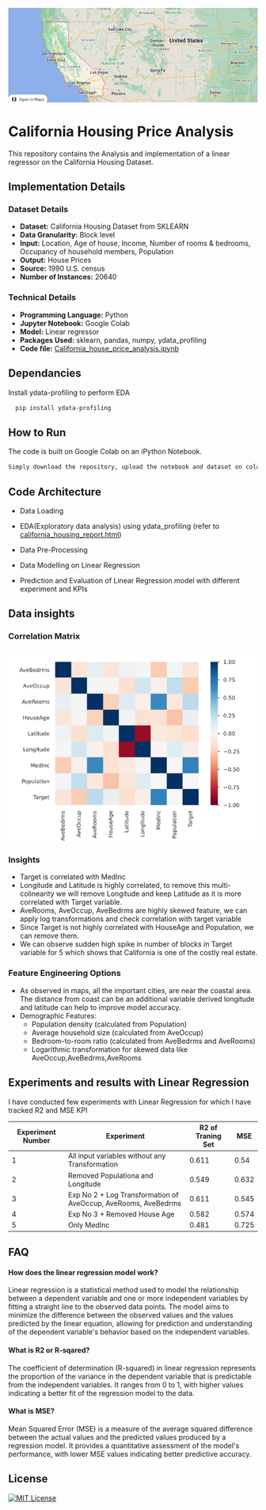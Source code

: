 ![Logo](https://github.com/vishawjeetd/California_Housing_Price_Analysis/blob/main/img/logo.png?raw=true)





# California Housing Price Analysis

This repository contains the Analysis and implementation of a linear regressor on the California Housing Dataset.




## Implementation Details

### Dataset Details
- **Dataset:** California Housing Dataset from SKLEARN
- **Data Granularity:** Block level
- **Input:** Location, Age of house, Income, Number of rooms & bedrooms, Occupancy of household members, Population
- **Output:** House Prices
- **Source:** 1990 U.S. census
- **Number of Instances:** 20640

### Technical Details
- **Programming Language:** Python
- **Jupyter Notebook:** Google Colab
- **Model:** Linear regressor
- **Packages Used:** sklearn, pandas, numpy, ydata_profiling
- **Code file:** [California_house_price_analysis.ipynb](https://github.com/vishawjeetd/California_Housing_Price_Analysis/blob/main/src/California_house_price_analysis.ipynb)



## Dependancies

Install ydata-profiling to perform EDA

```bash
  pip install ydata-profiling
```

## How to Run

The code is built on Google Colab on an iPython Notebook. 

```bash
Simply download the repository, upload the notebook and dataset on colab, and hit play!
```
    
## Code Architecture

- Data Loading

- EDA(Exploratory data analysis) using ydata_profiling (refer to [california_housing_report.html](https://github.com/vishawjeetd/California_Housing_Price_Analysis/blob/main/src/california_housing_report.html))

- Data Pre-Processing

- Data Modelling on Linear Regression

- Prediction and Evaluation of Linear Regression model with different experiment and KPIs





## Data insights

### Correlation Matrix

![Correlation Image](https://github.com/vishawjeetd/California_Housing_Price_Analysis/blob/main/img/Correlation_matrix.png?raw=True)

### Insights

 - Target is correlated with MedInc
 - Longitude and Latitude is highly correlated, to remove this multi-colinearity we will remove Longitude and keep Latitude as it is more correlated with Target variable.
 - AveRooms, AveOccup, AveBedrms are highly skewed feature, we can apply log transformations and check correlation with target variable
 - Since Target is not highly correlated with HouseAge and Population, we can remove them.
 - We can observe sudden high spike in number of blocks in Target variable for 5 which shows that California is one of the costly real estate.

### Feature Engineering Options

 - As observed in maps, all the important cities, are near the coastal area. The distance from coast can be an additional variable derived longitude and latitude can help to improve model accuracy.
 - Demographic Features:
    - Population density (calculated from Population)   
    - Average household size (calculated from AveOccup) 
    - Bedroom-to-room ratio (calculated from AveBedrms and AveRooms)
    - Logarithmic transformation for skewed data like AveOccup,AveBedrms,AveRooms




## Experiments and results with Linear Regression

I have conducted few experiments with Linear Regression for which I have tracked R2 and MSE KPI

| Experiment Number | Experiment                                                      | R2 of Traning Set | MSE  |
|--------------------|-----------------------------------------------------------------|-------------------|------|
| 1                  | All input variables without any Transformation                  | 0.611             | 0.54 |
| 2                  | Removed Populationa and Longitude                              | 0.549             | 0.632|
| 3                  | Exp No 2 + Log Transformation of AveOccup, AveRooms, AveBedrms| 0.611             | 0.545|
| 4                  | Exp No 3 + Removed House Age                                   | 0.582             | 0.574|
| 5                  | Only MedInc                                                     | 0.481             | 0.725|



## FAQ

#### How does the linear regression model work?

Linear regression is a statistical method used to model the relationship between a dependent variable and one or more independent variables by fitting a straight line to the observed data points. The model aims to minimize the difference between the observed values and the values predicted by the linear equation, allowing for prediction and understanding of the dependent variable's behavior based on the independent variables.


#### What is R2 or R-sqared?

The coefficient of determination (R-squared) in linear regression represents the proportion of the variance in the dependent variable that is predictable from the independent variables. It ranges from 0 to 1, with higher values indicating a better fit of the regression model to the data.

#### What is MSE?

Mean Squared Error (MSE) is a measure of the average squared difference between the actual values and the predicted values produced by a regression model. It provides a quantitative assessment of the model's performance, with lower MSE values indicating better predictive accuracy.


## License

[![MIT License](https://img.shields.io/badge/License-MIT-green.svg)](https://choosealicense.com/licenses/mit/)
